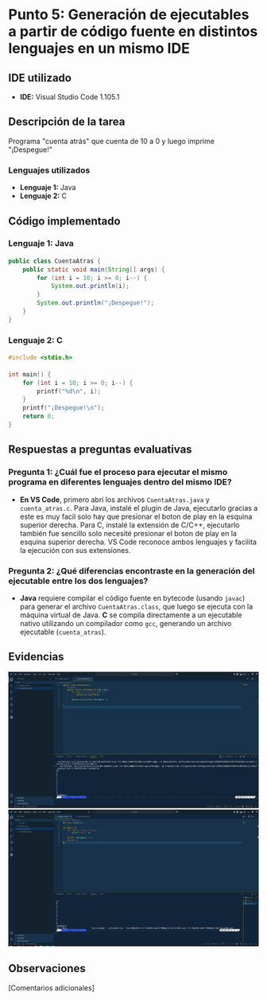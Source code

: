 # Punto 5: Generación de ejecutables a partir de código fuente en distintos lenguajes en un mismo IDE

## IDE utilizado
- **IDE:** Visual Studio Code 1.105.1

## Descripción de la tarea
Programa "cuenta atrás" que cuenta de 10 a 0 y luego imprime "¡Despegue!"

### Lenguajes utilizados
- **Lenguaje 1:** Java
- **Lenguaje 2:** C

## Código implementado

### Lenguaje 1: Java
```java
public class CuentaAtras {
    public static void main(String[] args) {
        for (int i = 10; i >= 0; i--) {
            System.out.println(i);
        }
        System.out.println("¡Despegue!");
    }
}
```

### Lenguaje 2: C
```c
#include <stdio.h>

int main() {
    for (int i = 10; i >= 0; i--) {
        printf("%d\n", i);
    }
    printf("¡Despegue!\n");
    return 0;
}
```

## Respuestas a preguntas evaluativas

### Pregunta 1: ¿Cuál fue el proceso para ejecutar el mismo programa en diferentes lenguajes dentro del mismo IDE?
*  **En VS Code**, primero abrí los archivos `CuentaAtras.java` y `cuenta_atras.c`. Para Java, instalé el plugin de Java, ejecutarlo gracias a este es muy facil solo hay que presionar el boton de play en la esquina superior derecha. Para C, instalé la extensión de C/C++, ejecutarlo también fue sencillo solo necesité presionar el boton de play en la esquina superior derecha. VS Code reconoce ambos lenguajes y facilita la ejecución con sus extensiones.

### Pregunta 2: ¿Qué diferencias encontraste en la generación del ejecutable entre los dos lenguajes?
*  **Java** requiere compilar el código fuente en bytecode (usando `javac`) para generar el archivo `CuentaAtras.class`, que luego se ejecuta con la máquina virtual de Java. **C** se compila directamente a un ejecutable nativo utilizando un compilador como `gcc`, generando un archivo ejecutable (`cuenta_atras`). 

## Evidencias
![Ejecución en lenguaje 1](capturas/punto5_lenguaje1_ejecucion.png)
![Ejecución en lenguaje 2](capturas/punto5_lenguaje2_ejecucion.png)

## Observaciones
[Comentarios adicionales]
